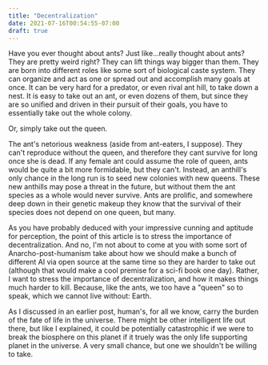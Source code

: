 ```yaml
---
title: "Decentralization"
date: 2021-07-16T00:54:55-07:00
draft: true
---
```


Have you ever thought about ants?
Just like...really thought about ants?
They are pretty weird right?
They can lift things way bigger than them. 
They are born into different roles like some sort of biological caste system.
They can organize and act as one or spread out and accomplish many goals at once.
It can be very hard for a predator, or even rival ant hill, to take down a nest.
It is easy to take out an ant, or even dozens of them, but since they are so unified and driven in their pursuit of their goals, you have to essentially take out the whole colony.

Or, simply take out the queen.

The ant's netorious weakness (aside from ant-eaters, I suppose).
They can't reproduce without the queen, and therefore they cant survive for long once she is dead. 
If any female ant could assume the role of queen, ants would be quite a bit more formidable, but they can't.
Instead, an anthill's only chance in the long run is to seed new colonies with new queens.
These new anthills may pose a threat in the future, but without them the ant species as a whole would never survive.
Ants are prolific, and somewhere deep down in their genetic makeup they know that the survival of their species does not depend on one queen, but many.

As you have probably deduced with your impressive cunning and aptitude for perception, the point of this article is to stress the importance of decentralization.
And no, I'm not about to come at you with some sort of Anarcho-post-humanism take about how we should make a bunch of different AI via open source at the same time so they are harder to take out (although that would make a cool premise for a sci-fi book one day).
Rather, I want to stress the importance of decentralization, and how it makes things much harder to kill.
Because, like the ants, we too have a "queen" so to speak, which we cannot live without: Earth.

As I discussed in an earlier post, human's, for all we know, carry the burden of the fate of life in the universe.
There might be other intelligent life out there, but like I explained, it could be potentially catastrophic if we were to break the biosphere on this planet if it truely was the only life supporting planet in the universe.
A very small chance, but one we shouldn't be willing to take.